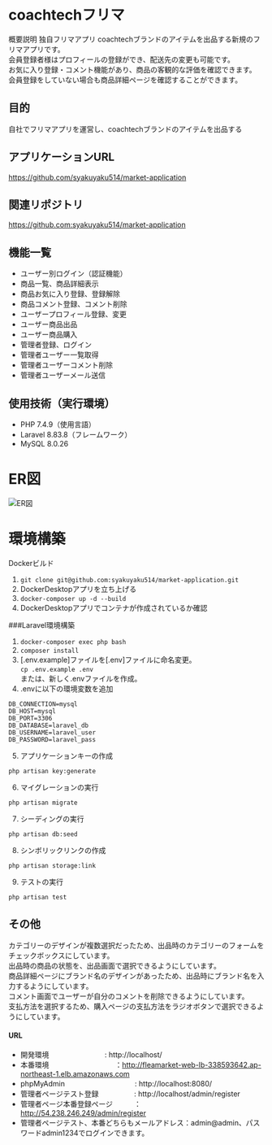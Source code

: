 # coachtechフリマ

概要説明
独自フリマアプリ
coachtechブランドのアイテムを出品する新規のフリマアプリです。<br>
会員登録者様はプロフィールの登録ができ、配送先の変更も可能です。<br>
お気に入り登録・コメント機能があり、商品の客観的な評価を確認できます。<br>
会員登録をしていない場合も商品詳細ページを確認することができます。

## 目的
自社でフリマアプリを運営し、coachtechブランドのアイテムを出品する

## アプリケーションURL
https://github.com/syakuyaku514/market-application

## 関連リポジトリ
https://github.com:syakuyaku514/market-application

## 機能一覧
* ユーザー別ログイン（認証機能）
* 商品一覧、商品詳細表示
* 商品お気に入り登録、登録解除
* 商品コメント登録、コメント削除
* ユーザープロフィール登録、変更
* ユーザー商品出品
* ユーザー商品購入
* 管理者登録、ログイン
* 管理者ユーザー一覧取得
* 管理者ユーザーコメント削除
* 管理者ユーザーメール送信

## 使用技術（実行環境）
* PHP 7.4.9（使用言語）
* Laravel 8.83.8（フレームワーク）
* MySQL 8.0.26


# ER図

![ER図](https://github.com/user-attachments/assets/b6a2fb16-911c-4e84-bdac-a573ab316c62)










# 環境構築
Dockerビルド
1. `git clone git@github.com:syakuyaku514/market-application.git`
2. DockerDesktopアプリを立ち上げる
3. `docker-composer up -d --build`
4. DockerDesktopアプリでコンテナが作成されているか確認

###Laravel環境構築
1. `docker-composer exec php bash`
2. `composer install`
3. [.env.example]ファイルを[.env]ファイルに命名変更。<br>`cp .env.example .env`<br>または、新しく.envファイルを作成。
4. .envに以下の環境変数を追加
```
DB_CONNECTION=mysql
DB_HOST=mysql
DB_PORT=3306
DB_DATABASE=laravel_db
DB_USERNAME=laravel_user
DB_PASSWORD=laravel_pass
```
5. アプリケーションキーの作成
```
php artisan key:generate
``` 
6. マイグレーションの実行
```
php artisan migrate
```
7. シーディングの実行 
```
php artisan db:seed
```
8. シンボリックリンクの作成 
```
php artisan storage:link
```
9. テストの実行 
```
php artisan test
```


## その他
カテゴリーのデザインが複数選択だったため、出品時のカテゴリーのフォームをチェックボックスにしています。<br>
出品時の商品の状態を、出品画面で選択できるようにしています。<br>
商品詳細ページにブランド名のデザインがあったため、出品時にブランド名を入力するようにしています。<br>
コメント画面でユーザーが自分のコメントを削除できるようにしています。<br>
支払方法を選択するため、購入ページの支払方法をラジオボタンで選択できるようにしています。<br>

#### URL
* 開発環境  　　　　　     　　  : http://localhost/
* 本番環境　　　　　　　     　　：http://fleamarket-web-lb-338593642.ap-northeast-1.elb.amazonaws.com
* phpMyAdmin 　　　　　　　　 　 : http://localhost:8080/
* 管理者ページテスト登録　　　　　: http://localhost/admin/register
* 管理者ページ本番登録ページ　　　：http://54.238.246.249/admin/register
* 管理者ページテスト、本番どちらもメールアドレス：admin@admin、パスワードadmin1234でログインできます。
